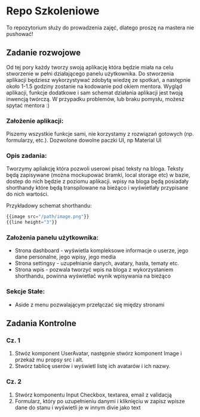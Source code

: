# Repo Szkoleniowe

To repozytorium służy do prowadzenia zajęć, dlatego proszę na mastera nie pushować!


## Zadanie rozwojowe

Od tej pory każdy tworzy swoją aplikację która będzie miała na celu stworzenie w pełni działającego panelu użytkownika. Do stworzenia aplikacji będziesz wykorzystywać zdobytą wiedzę ze spotkań, a następnie około 1-1.5 godziny zostanie na kodowanie pod okiem mentora. Wygląd aplikacji, funkcje dodatkowe i sam schemat działania aplikacji jest twoją inwencją twórczą. W przypadku problemów, lub braku pomysłu, możesz spytać mentora :)

### Założenie aplikacji:
Piszemy wszystkie funkcje sami, nie korzystamy z rozwiązań gotowych (np. formularzy, etc.). Dozwolone dowolne paczki UI, np Material UI

### Opis zadania:
Tworzymy apliakcję która pozwoli userowi pisać teksty na bloga. Teksty będą zapisywane (można mockupować bramki, local storage etc) w bazie, dostep do nich będzie z poziomu aplikacji. wpisy na bloga będą posiadały shorthandy które będą transpilowane na bieżąco i wyświetlały przypisane do nich wartości. 

Przykładowy schemat shorthandu:
``` js
{{image src="/path/image.png"}}
{{line height="3"}}
```

### Założenia panelu użytkownika:
- Strona dashboard - wyświetla kompleksowe informacje o userze, jego dane personalne, jego wpisy, jego media
- Strona settingsy - uzupełnianie danych, avatary, hasła, tematy etc.
- Strona wpis - pozwala tworzyć wpis na bloga z wykorzystaniem shorthandu, powinna wyświetlać wynik wpisywania na bieżąco

### Sekcje Stałe:

- Aside z menu pozwalającym przełączać się między stronami



## Zadania Kontrolne

### Cz. 1

1. Stwóz komponent UserAvatar, następnie stwórz komponent Image i przekaż mu propsy src i alt.
2. Stwórz tablicę userów i wyświetl listę ich avatarów i ich nazwy.


### Cz. 2

1. Stwórz komponentu Input Checkbox, textarea, email z validacją
2. Formularz, który po uzupełnieniu danymi i kliknięciu w zapisz wpisze dane do stanu i wyświetli je w innym divie jako text